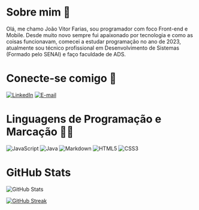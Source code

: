 # Sobre mim 🧑
Olá, me chamo João Vitor Farias, sou programador com foco Front-end e Mobile. Desde muito novo sempre fui apaixonado por tecnologia e como as coisas funcionavam, comecei a estudar programação no ano de 2023, atualmente sou técnico profissional em Desenvolvimento de Sistemas (Formado pelo SENAI) e faço faculdade de ADS.  

# Conecte-se comigo 💬
[![LinkedIn](https://img.shields.io/badge/LinkedIn-black?style=for-the-badge&logo=linkedin&logoColor=white)](https://www.linkedin.com/in/snyted/) [![E-mail](https://img.shields.io/badge/-Email-000?style=for-the-badge&logo=microsoft-outlook&logoColor=007BFF)](mailto:joaofarias_16@hotmail.com)

# Linguagens de Programação e Marcação 👩‍💻
![JavaScript](https://img.shields.io/badge/JavaScript-F7DF1E?style=for-the-badge&logo=javascript&logoColor=black) 
![Java](https://img.shields.io/badge/Java-black?style=for-the-badge&logo=java)
![Markdown](https://img.shields.io/badge/Markdown-000?style=for-the-badge&logo=markdown)
![HTML5](https://img.shields.io/badge/HTML5-E34F26?style=for-the-badge&logo=html5&logoColor=white)
![CSS3](https://img.shields.io/badge/CSS3-1572B6?style=for-the-badge&logo=css3&logoColor=white)

# GitHub Stats 
![GitHub Stats](https://github-readme-stats.vercel.app/api?username=snyted&theme=bear&bg_color=000&border_color=800080&show_icons=true&icon_color=800080&title_color=E94D5F&text_color=8e558c&hide_title=true&hide=stars&l)

[![GitHub Streak](https://streak-stats.demolab.com/?user=snyted&theme=bear&background=000&border=800080&dates=FFF)](https://git.io/streak-stats)

<!---
snyted/snyted is a ✨ special ✨ repository because its `README.md` (this file) appears on your GitHub profile.
You can click the Preview link to take a look at your changes.
--->
